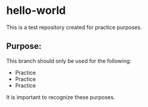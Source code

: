 # hello-world

This is a test repository created for practice purposes.

## Purpose:

This branch should only be used for the following:

- Practice
- Practice
- Practice

It is important to recognize these purposes.